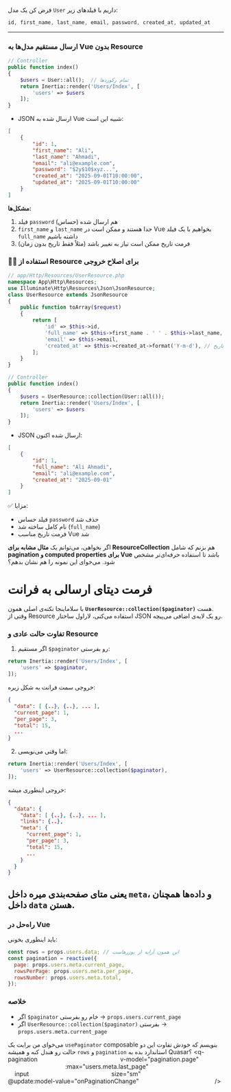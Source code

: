 فرض کن یک مدل `User` داریم با فیلدهای زیر:
```php
id, first_name, last_name, email, password, created_at, updated_at
```
---
### ارسال مستقیم مدل‌ها به Vue بدون Resource
```php
// Controller
public function index()
{
    $users = User::all();  // تمام رکوردها
    return Inertia::render('Users/Index', [
        'users' => $users
    ]);
}
```
- JSON ارسال شده به Vue شبیه این است:
```json
[
    {
        "id": 1,
        "first_name": "Ali",
        "last_name": "Ahmadi",
        "email": "ali@example.com",
        "password": "$2y$10$xyz...",
        "created_at": "2025-09-01T10:00:00",
        "updated_at": "2025-09-01T10:00:00"
    }
]
```
**مشکل‌ها:**
1. فیلد `password` هم ارسال شده (حساس)
2. `first_name` و `last_name` جدا هستند و ممکن است در Vue بخواهیم با یک فیلد `full_name` داشته باشیم
3. فرمت تاریخ ممکن است نیاز به تغییر باشد (مثلاً فقط تاریخ بدون زمان)
### ۲️⃣ استفاده از Resource برای اصلاح خروجی
```php
// app/Http/Resources/UserResource.php
namespace App\Http\Resources;
use Illuminate\Http\Resources\Json\JsonResource;
class UserResource extends JsonResource
{
    public function toArray($request)
    {
        return [
            'id' => $this->id,
            'full_name' => $this->first_name . ' ' . $this->last_name,
            'email' => $this->email,
            'created_at' => $this->created_at->format('Y-m-d'), // فقط تاریخ
        ];
    }
}
```
```php
// Controller
public function index()
{
    $users = UserResource::collection(User::all());
    return Inertia::render('Users/Index', [
        'users' => $users
    ]);
}
```
- JSON ارسال شده اکنون:
```json
[
    {
        "id": 1,
        "full_name": "Ali Ahmadi",
        "email": "ali@example.com",
        "created_at": "2025-09-01"
    }
]
```
✅ مزایا:
- فیلد حساس `password` حذف شد
- نام کامل ساخته شد (`full_name`)
- فرمت تاریخ مناسب Vue شد

اگر بخواهی، می‌توانم یک **مثال مشابه برای ResourceCollection** هم بزنم که شامل **pagination و computed properties برای Vue** باشد تا استفاده حرفه‌ای‌تر مشخص شود.
می‌خوای این نمونه را هم نشان بدهم؟


# فرمت دیتای ارسالی به فرانت
با سلاماینجا نکته‌ی اصلی همون **`UserResource::collection($paginator)`** هست.  
وقتی از Resource استفاده می‌کنی، لاراول ساختار JSON رو یک لایه‌ی اضافی می‌پیچه.


### تفاوت حالت عادی و Resource
1. اگر مستقیم `$paginator` رو بفرستی:
```php
return Inertia::render('Users/Index', [
    'users' => $paginator,
]);
```
خروجی سمت فرانت به شکل زیره:
```json
{
  "data": [ {..}, {..}, ... ],
  "current_page": 1,
  "per_page": 3,
  "total": 15,
  ...
}
```
2. اما وقتی می‌نویسی:
```php
return Inertia::render('Users/Index', [
    'users' => UserResource::collection($paginator),
]);
```
خروجی اینطوری میشه:
```json
{
  "data": {
    "data": [ {..}, {..}, ... ],
    "links": {..},
    "meta": {
      "current_page": 1,
      "per_page": 3,
      "total": 15,
      ...
    }
  }
}
```
یعنی متای صفحه‌بندی میره داخل **`meta`**، و داده‌ها همچنان داخل **`data`** هستن.
---
### راه‌حل در Vue
باید اینطوری بخونی:
```js
const rows = props.users.data; // این همون آرایه از یوزرهاست
const pagination = reactive({
  page: props.users.meta.current_page,
  rowsPerPage: props.users.meta.per_page,
  rowsNumber: props.users.meta.total,
});
```

### خلاصه
- اگر `$paginator` خام رو بفرستی → `props.users.current_page`
- اگر `UserResource::collection($paginator)` بفرستی → `props.users.meta.current_page`

می‌خوای من برایت یک `usePaginator` composable بنویسم که خودش تفاوت این دو حالت رو هندل کنه و همیشه `rows` و `pagination` استاندارد بده به Quasar؟
<q-pagination
                                                v-model="pagination.page"
                                                :max="users.meta.last_page"
                                                input
                                                size="sm"
                                                @update:model-value="onPaginationChange"
                                            />